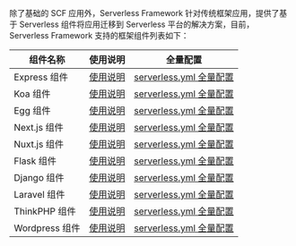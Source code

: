 除了基础的 SCF 应用外，Serverless Framework 针对传统框架应用，提供了基于 Serverless 组件将应用迁移到  Serverless 平台的解决方案，目前，Serverless Framework 支持的框架组件列表如下：


| 组件名称                   |使用说明|  全量配置                       |  
| ----------------------- |----------| ------------------------ | 
| Express 组件     |[使用说明](https://github.com/serverless-components/tencent-express/blob/master/README.md)| [serverless.yml 全量配置](https://github.com/serverless-components/tencent-express/blob/master/docs/configure.md) |
|  Koa 组件       |[使用说明](https://github.com/serverless-components/tencent-koa/blob/master/README.md)| [serverless.yml 全量配置](https://github.com/serverless-components/tencent-koa/blob/master/docs/configure.md)         |      
| Egg 组件  |[使用说明](https://github.com/serverless-components/tencent-egg/blob/master/README.md)| [serverless.yml 全量配置](https://github.com/serverless-components/tencent-egg/blob/master/docs/configure.md)   |      
| Next.js 组件  |[使用说明](https://github.com/serverless-components/tencent-nextjs/blob/master/README.md)| [serverless.yml 全量配置](https://github.com/serverless-components/tencent-nextjs/blob/master/docs/configure.md)   |
| Nuxt.js 组件 |[使用说明](https://github.com/serverless-components/tencent-nuxtjs/blob/master/README.md)| [serverless.yml 全量配置](https://github.com/serverless-components/tencent-nuxtjs/blob/master/docs/configure.md) |
| Flask 组件 |[使用说明](https://github.com/serverless-components/tencent-flask/blob/master/README.md)| [serverless.yml 全量配置](https://github.com/serverless-components/tencent-flask/blob/master/docs/configure.md) |
| Django 组件 |[使用说明](https://github.com/serverless-components/tencent-django/blob/master/README.md)| [serverless.yml 全量配置](https://github.com/serverless-components/tencent-django/blob/master/docs/configure.md)|
|Laravel 组件|[使用说明](https://github.com/serverless-components/tencent-laravel/blob/master/README.md)|[serverless.yml 全量配置](https://github.com/serverless-components/tencent-laravel/blob/master/docs/configure.md)|
|ThinkPHP 组件|[使用说明](https://github.com/serverless-components/tencent-thinkphp/blob/master/README.md)|[serverless.yml 全量配置](https://github.com/serverless-components/tencent-thinkphp/blob/master/docs/configure.md)|
|Wordpress 组件|[使用说明](https://github.com/serverless-components/tencent-wordpress/blob/master/README.md)|[serverless.yml 全量配置](https://github.com/serverless-components/tencent-wordpress/blob/master/docs/configure.md)|
